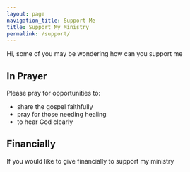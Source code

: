 ```yaml
---
layout: page
navigation_title: Support Me
title: Support My Ministry
permalink: /support/
---
```


Hi, some of you may be wondering how can you support me


## In Prayer
Please pray for opportunities to:

- share the gospel faithfully
- pray for those needing healing
- to hear God clearly

## Financially

If you would like to give financially to support my ministry
